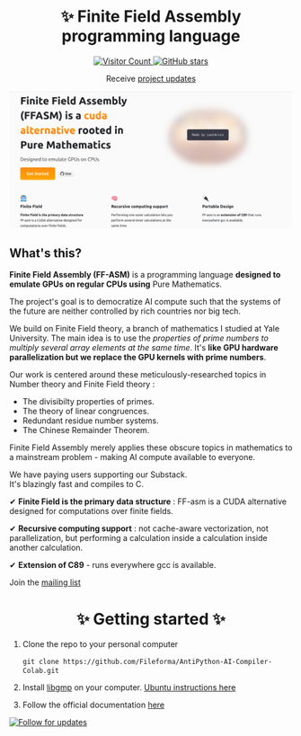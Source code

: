 <div align="center">
<h1>✨ Finite Field Assembly programming language</h1>
  
<a href="https://github.com/Fileforma/AntiPython-AI-Club/" target="_blank" title="GitHub stars">
<img src = "https://api.visitorbadge.io/api/visitors?path=https%3A%2F%2Fgithub.com%2FLeetArxiv%2FFinite-Field-Assembly%2F&countColor=%23263759)](https://visitorbadge.io/status?path=https%3A%2F%2Fgithub.com%2FLeetArxiv%2FFinite-Field-Assembly%2F"
 alt="Visitor Count" />
<img src="https://img.shields.io/github/stars/LeetArxiv/Finite-Field-Assembly" alt="GitHub stars"/>

</a>

Receive [project updates](https://leetarxiv.substack.com/)


<img src="https://github.com/LeetArxiv/AntiPython-AI-Compiler-Colab/blob/main/Poster.png?raw=true" alt="Banner"/>

</div>


## What's this?
**Finite Field Assembly (FF-ASM)** is a programming language **designed to emulate GPUs on regular CPUs using** Pure Mathematics. 

The project's goal is to democratize AI compute such that the systems of the future are neither controlled by rich countries nor big tech. 

We build on Finite Field theory, a branch of mathematics I studied at Yale University. 
The main idea is to use the _properties of prime numbers to multiply several array elements at the same time_. 
It's **like GPU hardware parallelization but we replace the GPU kernels with prime numbers**.

Our work is centered around these meticulously-researched topics in Number theory and Finite Field theory : 
- The divisibilty properties of primes.
- The theory of linear congruences.
- Redundant residue number systems.
- The Chinese Remainder Theorem.

Finite Field Assembly merely applies these obscure topics in mathematics to a mainstream problem - making AI compute available to everyone.

We have paying users supporting our Substack.  
It's blazingly fast and compiles to C.

✔ **Finite Field is the primary data structure** : FF-asm is a CUDA alternative designed for computations over finite fields.

✔ **Recursive computing support** : not cache-aware vectorization, not parallelization, but performing a calculation inside a calculation inside another calculation.

✔ **Extension of C89** - runs everywhere gcc is available.

Join the [mailing list](https://antipythonai.substack.com/)

<div align="center">
<h1>✨ Getting started ✨</h1>
</div>
  
1. Clone the repo to your personal computer
   ```
   git clone https://github.com/Fileforma/AntiPython-AI-Compiler-Colab.git
   ```
2. Install [libgmp](https://gmplib.org/manual/Installing-GMP) on your computer. [Ubuntu instructions here](https://installati.one/install-libgmp-dev-ubuntu-22-04/)

3. Follow the official documentation [here](https://open.substack.com/pub/leetarxiv/p/emulating-a-gpu-on-a-cpu-using-finite?r=2at73k&utm_campaign=post&utm_medium=web&showWelcomeOnShare=true)


[<img src="https://img.shields.io/twitter/follow/murage_kibicho" alt="Follow for updates"/>](https://twitter.com/murage_kibicho)



